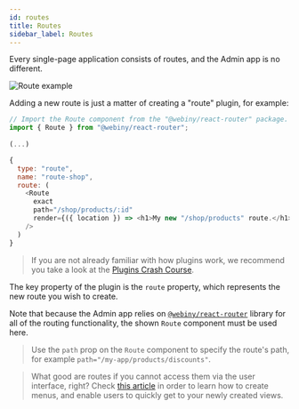 ```yaml
---
id: routes
title: Routes
sidebar_label: Routes
---
```


Every single-page application consists of routes, and the Admin app is no different.

![Route example](/img/webiny-apps/admin/development/routes/route-example.png)
 
Adding a new route is just a matter of creating a "route" plugin, for example:

```javascript
// Import the Route component from the "@webiny/react-router" package.
import { Route } from "@webiny/react-router";
   
(...)

{
  type: "route",
  name: "route-shop",
  route: (
    <Route
      exact
      path="/shop/products/:id"
      render={({ location }) => <h1>My new "/shop/products" route.</h1>}
    />
  )
}
```

> If you are not already familiar with how plugins work, we recommend you take a look at the [Plugins Crash Course](/docs/developer-tutorials/plugins-crash-course).

The key property of the plugin is the `route` property, which represents the new route you wish to create.

Note that because the Admin app relies on [`@webiny/react-router`](https://github.com/webiny/webiny-js/tree/master/packages/react-router) library for all of the routing functionality, the shown `Route` component must be used here. 

> Use the `path` prop on the `Route` component to specify the route's path, for example `path="/my-app/products/discounts"`. 

> What good are routes if you cannot access them via the user interface, right? Check [this article](/docs/webiny-apps/admin/development/menus) in order to learn how to create menus, and enable users to quickly get to your newly created views.
